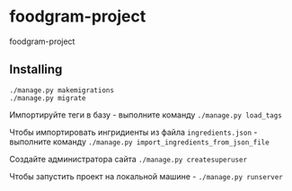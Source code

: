 # foodgram-project
foodgram-project

## Installing

`./manage.py makemigrations`  
`./manage.py migrate`  

Импортируйте теги в базу - выполните команду `./manage.py load_tags`  

Чтобы импортировать ингридиенты из файла `ingredients.json` - выполните команду
`./manage.py import_ingredients_from_json_file`

Создайте администратора сайта `./manage.py createsuperuser`  

Чтобы запустить проект на локальной машине - `./manage.py runserver`